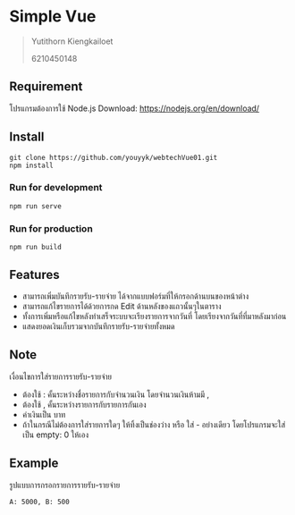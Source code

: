 # Simple Vue
> Yutithorn Kiengkailoet
>  
> 6210450148
## Requirement
โปรแกรมต้องการใช้ Node.js
Download: https://nodejs.org/en/download/
## Install
```
git clone https://github.com/youyyk/webtechVue01.git
npm install
```
### Run for development
```
npm run serve
```
### Run for production
```
npm run build
```
## Features
 - สามารถเพิ่มบันทึกรายรับ-รายจ่าย ได้จากแบบฟอร์มที่ให้กรอกด้านบนของหน้าต่าง
 - สามารถแก้ไขรายการได้ด้วยการกด Edit ด้านหลังของแถวนั้นๆในตาราง
 - ทั้งการเพิ่มหรือแก้ไขหลังทำเสร็จระบบจะเรียงรายการจากวันที่ โดยเรียงจากวันที่ที่มาหลังมาก่อน
 - แสดงยอดเงินเก็บรวมจากบันทึกรายรับ-รายจ่ายทั้งหมด

## Note
เงื่อนไขการใส่รายการรายรับ-รายจ่าย
 - ต้องใช้ : คั้นระหว่างชื่อรายการกับจำนวนเงิน โดยจำนวนเงินห้ามมี , 
 - ต้องใช้ , คั้นระหว่างรายการกับรายการกันเอง
 - ค่าเงินเป็น บาท
 - ถ้าในกรณีไม่ต้องการใส่รายการใดๆ ให้ทิ้งเป็นช่องว่าง หรือ ใส่ - อย่างเดียว โดยโปรแกรมจะใส่เป็น empty: 0 ให้เอง

## Example
รูปแบบการกรอกรายการรายรับ-รายจ่าย
```
A: 5000, B: 500
```